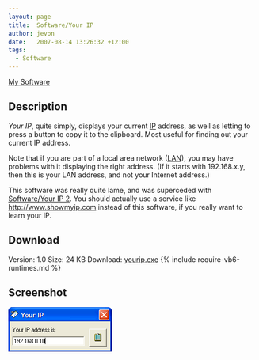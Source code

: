 ```yaml
---
layout: page
title:  Software/Your IP
author: jevon
date:   2007-08-14 13:26:32 +12:00
tags:
  - Software
---
```


[My Software](Software.md)

## Description
_Your IP_, quite simply, displays your current [IP](ip.md) address, as well as letting to press a button to copy it to the clipboard. Most useful for finding out your current IP address.

Note that if you are part of a local area network ([LAN](lan.md)), you may have problems with it displaying the right address. (If it starts with 192.168.x.y, then this is your LAN address, and not your Internet address.)

This software was really quite lame, and was superceded with [Software/Your IP 2](Software/Your_IP_2.md). You should actually use a service like http://www.showmyip.com instead of this software, if you really want to learn your IP.

## Download
Version: 1.0
Size: 24 KB
Download: <a href="/files/software/yourip.exe">yourip.exe</a>
{% include require-vb6-runtimes.md %}

## Screenshot
<img src="/img/screenshots/yourip.png" alt="Screenshot of Your IP software">
